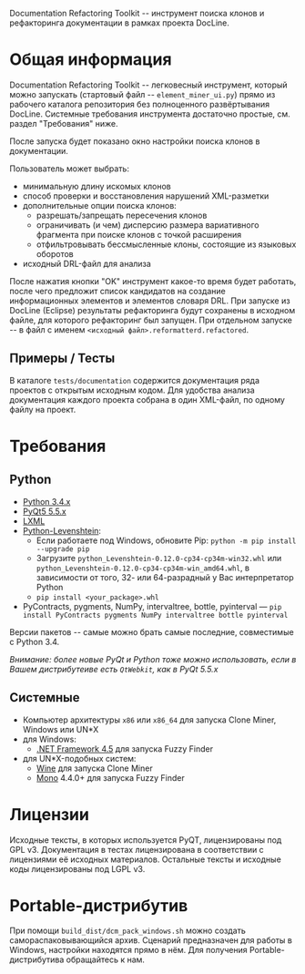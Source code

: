 Documentation Refactoring Toolkit -- инструмент поиска клонов и рефакторинга
документации в рамках проекта DocLine.

Общая информация
================

Documentation Refactoring Toolkit -- легковесный инструмент, который можно
запускать (стартовый файл -- `element_miner_ui.py`) прямо из рабочего каталога
репозитория без полноценного развёртывания DocLine. Системные требования
инструмента достаточно простые, см. раздел "Требования" ниже.

После запуска будет показано окно настройки поиска клонов в документации. 

Пользователь может выбрать:

* минимальную длину искомых клонов
* способ проверки и восстановления нарушений XML-разметки
* дополнительные опции поиска клонов:
    * разрешать/запрещать пересечения клонов
    * ограничивать (и чем) дисперсию размера вариативного фрагмента при
      поиске клонов с точкой расширения
    * отфильтровывать бессмысленные клоны, состоящие из языковых оборотов
*  исходный DRL-файл для анализа

После нажатия кнопки "OK" инструмент какое-то время будет работать, после чего
предложит список кандидатов на создание информационных элементов и элементов
словаря DRL. При запуске из DocLine (Eclipse) результаты рефакторинга
будут сохранены в исходном файле, для которого рефакторинг был запущен.
При отдельном запуске -- в файл с именем
`<исходный файл>.reformatterd.refactored`.

Примеры / Тесты
---------------

В каталоге `tests/documentation` содержится документация ряда проектов с
открытым исходным кодом. Для удобства анализа документация каждого проекта
собрана в один XML-файл, по одному файлу на проект.

Требования
==========

Python
------

* [Python 3.4.x](https://www.python.org/downloads/release/python-344/)
* [PyQt5 5.5.x](https://sourceforge.net/projects/pyqt/files/PyQt5/PyQt-5.5.1/)
* [LXML](https://pypi.python.org/pypi/lxml/3.6.0)
* [Python-Levenshtein](http://www.lfd.uci.edu/~gohlke/pythonlibs/#python-levenshtein):
  * Если работаете под Windows, обновите Pip: `python -m pip install --upgrade pip`
  * Загрузите `python_Levenshtein-0.12.0-cp34-cp34m-win32.whl` или `python_Levenshtein-0.12.0-cp34-cp34m-win_amd64.whl`,
    в зависимости от того, 32- или 64-разрадный у Вас интерпретатор Python
  * `pip install <your_package>.whl`
* PyContracts, pygments, NumPy, intervaltree, bottle, pyinterval — `pip install PyContracts pygments NumPy intervaltree bottle pyinterval`

Версии пакетов -- самые можно брать самые последние, совместимые с Python 3.4.

*Внимание: более новые PyQt и Python тоже можно использовать, если в Вашем дистрибутеиве есть `QtWebkit`, как в PyQt 5.5.x*

Системные
---------

* Компьютер архитектуры `x86` или `x86_64` для запуска Clone Miner, Windows
  или UN*X
* для Windows:
    * [.NET Framework 4.5](https://www.microsoft.com/ru-ru/download/details.aspx?id=30653) для запуска Fuzzy Finder
* для UN*X-подобных систем:
    * [Wine](https://www.winehq.org/) для запуска Clone Miner
    * [Mono](http://www.mono-project.com/) 4.4.0+ для запуска Fuzzy Finder


Лицензии
========

Исходные тексты, в которых используется PyQT, лицензированы под GPL v3.
Документация в тестах лицензирована в соответствии с лицензиями её исходных материалов.
Остальные тексты и исходные коды лицензированы под LGPL v3.

Portable-дистрибутив
====================

При помощи `build_dist/dcm_pack_windows.sh` можно создать самораспаковывающийся архив.
Сценарий предназначен для работы в Windows, настройки находятся прямо в нём.
Для получения Portable-дистрибутива обращайтесь к нам.

